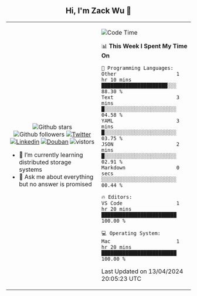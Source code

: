 <h2 align="center"> Hi, I'm Zack Wu 👋 </h2>

<table>
    <tr>
        <td valign="center" width="50%">
            <p align="center">
              <img src="https://img.shields.io/github/stars/izackwu?style=social" alt="Github stars" />
              <img src="https://img.shields.io/github/followers/izackwu?style=social" alt="Github followers" />
              <a href="https://twitter.com/_zackwu"><img src="https://img.shields.io/badge/@__zackwu-1DA1F2?style=flat&logo=Twitter&logoColor=white" alt="Twitter"/></a>
              <a href="https://www.linkedin.com/in/izackwu/?locale=en_US"><img src="https://img.shields.io/badge/@izackwu-0073b1?style=flat&logo=LinkedIn&logoColor=white" alt="Linkedin" /></a>
              <a href="https://www.douban.com/people/keith1"><img src="https://img.shields.io/badge/@keith1-007722?style=flat&logo=Douban&logoColor=white" alt="Douban" /></a>
              <img src="https://visitor-badge.glitch.me/badge?page_id=keithnull" alt="vistors" />
            </p>
            <ul>
                <li>🌱 I’m currently learning distributed storage systems</li>
                <li>💬 Ask me about everything but no answer is promised</li>
            </ul>
        </td>
       <td valign="top" width="50%">
    
<!--START_SECTION:waka-->
![Code Time](http://img.shields.io/badge/Code%20Time-2%2C325%20hrs%2047%20mins-blue)

📊 **This Week I Spent My Time On** 

```text
💬 Programming Languages: 
Other                    1 hr 10 mins        ██████████████████████░░░   88.30 % 
Text                     3 mins              █░░░░░░░░░░░░░░░░░░░░░░░░   04.58 % 
YAML                     3 mins              █░░░░░░░░░░░░░░░░░░░░░░░░   03.75 % 
JSON                     2 mins              █░░░░░░░░░░░░░░░░░░░░░░░░   02.91 % 
Markdown                 0 secs              ░░░░░░░░░░░░░░░░░░░░░░░░░   00.44 % 

🔥 Editors: 
VS Code                  1 hr 20 mins        █████████████████████████   100.00 % 

💻 Operating System: 
Mac                      1 hr 20 mins        █████████████████████████   100.00 % 
```


 Last Updated on 13/04/2024 20:05:23 UTC
<!--END_SECTION:waka-->
</td></tr>
</table>


